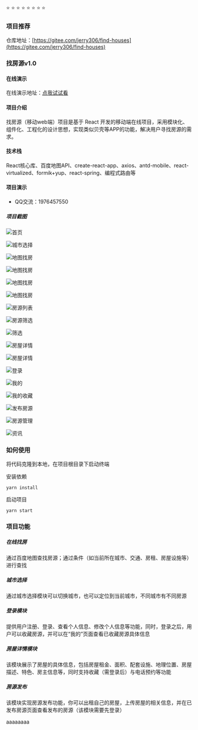  :star:  :star:  :star:  :star:  :star: :star:  :star:  :star:  

### 项目推荐


仓库地址：[https://gitee.com/jerry306/find-houses](https://gitee.com/jerry306/find-houses)


### 找房源v1.0

#### 在线演示

在线演示地址：[点我试试看](https://jerry-306.github.io)

#### 项目介绍
找房源（移动web端）项目是基于 React 开发的移动端在线项目，采用模块化、组件化、工程化的设计思想，实现类似贝壳等APP的功能，解决用户寻找房源的需求。


#### 技术栈
React核心库、百度地图API、create-react-app、axios、antd-mobile、react-virtualized、formik+yup、react-spring、编程式路由等


#### 项目演示
- QQ交流：1976457550

##### 项目截图

![首页](img-folder/images/首页.jpg)

![城市选择](img-folder/images/城市选择.jpg)

![地图找房](img-folder/images/地图找房1.jpg)

![地图找房](img-folder/images/地图找房2.jpg)

![地图找房](img-folder/images/地图找房3.jpg)

![地图找房](img-folder/images/地图找房4.jpg)

![房源列表](img-folder/images/房源列表页面.jpg)

![房源筛选](img-folder/images/房屋筛选功能.jpg)

![筛选](img-folder/images/房屋筛选.jpg)

![房屋详情](img-folder/images/房屋详情1.jpg)

![房屋详情](img-folder/images/房屋详情2.jpg) 

![登录](img-folder/images/登录.jpg)

![我的](img-folder/images/我的.jpg) 

![我的收藏](img-folder/images/我的收藏.jpg)

![发布房源](img-folder/images/发布房源.jpg) 

![房源管理](img-folder/images/我的出租.jpg)

![资讯](img-folder/images/最新资讯.jpg)

### 如何使用

将代码克隆到本地，在项目根目录下启动终端

安装依赖
```
yarn install
```

启动项目
```
yarn start
```


### 项目功能
##### 在线找房
通过百度地图查找房源；通过条件（如当前所在城市、交通、房租、房屋设施等）进行查找
##### 城市选择
通过城市选择模块可以切换城市，也可以定位到当前城市，不同城市有不同房源

##### 登录模块
提供用户注册、登录、查看个人信息、修改个人信息等功能，同时，登录之后，用户可以收藏房源，并可以在“我的”页面查看已收藏房源具体信息
##### 房屋详情模块
该模块展示了房屋的具体信息，包括房屋租金、面积、配套设施、地理位置、房屋描述、特色、房主信息等，同时支持收藏（需登录后）与电话预约等功能
##### 房源发布
该模块实现房源发布功能，你可以出租自己的房屋，上传房屋的相关信息，并在已发布房源页面查看发布的房源（该模块需要先登录）


 aaaaaaaa